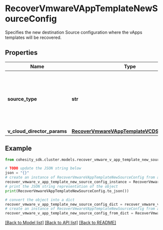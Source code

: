 # RecoverVmwareVAppTemplateNewSourceConfig

Specifies the new destination Source configuration where the vApps templates will be recovered.

## Properties

Name | Type | Description | Notes
------------ | ------------- | ------------- | -------------
**source_type** | **str** | Specifies the type of VMware source to which the vApp templatess are being restored. | 
**v_cloud_director_params** | [**RecoverVmwareVAppTemplateVCDSourceConfig**](RecoverVmwareVAppTemplateVCDSourceConfig.md) |  | [optional] 

## Example

```python
from cohesity_sdk.cluster.models.recover_vmware_v_app_template_new_source_config import RecoverVmwareVAppTemplateNewSourceConfig

# TODO update the JSON string below
json = "{}"
# create an instance of RecoverVmwareVAppTemplateNewSourceConfig from a JSON string
recover_vmware_v_app_template_new_source_config_instance = RecoverVmwareVAppTemplateNewSourceConfig.from_json(json)
# print the JSON string representation of the object
print(RecoverVmwareVAppTemplateNewSourceConfig.to_json())

# convert the object into a dict
recover_vmware_v_app_template_new_source_config_dict = recover_vmware_v_app_template_new_source_config_instance.to_dict()
# create an instance of RecoverVmwareVAppTemplateNewSourceConfig from a dict
recover_vmware_v_app_template_new_source_config_from_dict = RecoverVmwareVAppTemplateNewSourceConfig.from_dict(recover_vmware_v_app_template_new_source_config_dict)
```
[[Back to Model list]](../README.md#documentation-for-models) [[Back to API list]](../README.md#documentation-for-api-endpoints) [[Back to README]](../README.md)


